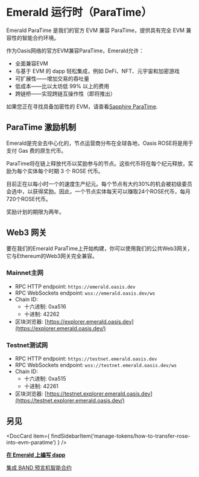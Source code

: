 # Emerald 运行时（ParaTime）

Emerald ParaTime 是我们的官方 EVM 兼容 ParaTime，提供具有完全 EVM 兼容性的智能合约环境。

作为Oasis网络的官方EVM兼容ParaTime，Emerald允许：

- 全面兼容EVM
- 与基于 EVM 的 dapp 轻松集成，例如 DeFi、NFT、元宇宙和加密游戏
- 可扩展性——增加交易的吞吐量
- 低成本——比以太坊低 99% 以上的费用
- 跨链桥——实现跨链互操作性（即将推出）

如果您正在寻找具备加密性的 EVM，请查看[Sapphire ParaTime](https://docs.oasis.dev/general/developer-resources/sapphire-paratime/).

## ParaTime 激励机制

Emerald是完全去中心化的，节点运营商分布在全球各地，Oasis ROSE将是用于支付 Gas 费的原生代币。

ParaTime将在链上释放代币以奖励参与的节点。这些代币将在每个纪元释放，奖励为每个实体每个时期 3 个 ROSE 代币。

目前正在以每小时一个的速度生产纪元。每个节点有大约30%的机会被初级委员会选中，以获得奖励。因此，一个节点实体每天可以赚取24个ROSE代币，每月720个ROSE代币。

奖励计划的期限为两年。

## Web3 网关

要在我们的Emerald ParaTime上开始构建，你可以使用我们的公共Web3网关，它与Ethereum的Web3网关完全兼容。

### Mainnet主网

- RPC HTTP endpoint: `https://emerald.oasis.dev`
- RPC WebSockets endpoint: `wss://emerald.oasis.dev/ws`
- Chain ID:
    - 十六进制: 0xa516
    - 十进制: 42262
- 区块浏览器: [https://explorer.emerald.oasis.dev](https://explorer.emerald.oasis.dev/)

### Testnet测试网

- RPC HTTP endpoint: `https://testnet.emerald.oasis.dev`
- RPC WebSockets endpoint: `wss://testnet.emerald.oasis.dev/ws`
- Chain ID:
    - 十六进制: 0xa515
    - 十进制: 42261
- 区块浏览器: [https://testnet.explorer.emerald.oasis.dev](https://testnet.explorer.emerald.oasis.dev/)

## 另见

<DocCard item={ findSidebarItem(‘manage-tokens/how-to-transfer-rose-into-evm-paratime’) } />

[**在 Emerald 上编写 dapp**](Emerald%20%E8%BF%90%E8%A1%8C%E6%97%B6%EF%BC%88ParaTime%EF%BC%89%20aad2bd882b42449094d725dc7bc0e9e0/%E5%9C%A8%20Emerald%20%E4%B8%8A%E7%BC%96%E5%86%99%20dapp%205645b15f10644d7b9a86cf62336e0fc8.md)

[集成 BAND 预言机智能合约](Emerald%20%E8%BF%90%E8%A1%8C%E6%97%B6%EF%BC%88ParaTime%EF%BC%89%20aad2bd882b42449094d725dc7bc0e9e0/%E9%9B%86%E6%88%90%20BAND%20%E9%A2%84%E8%A8%80%E6%9C%BA%E6%99%BA%E8%83%BD%E5%90%88%E7%BA%A6%20e576ae7f3c5344729de4d246a5d09c55.md)